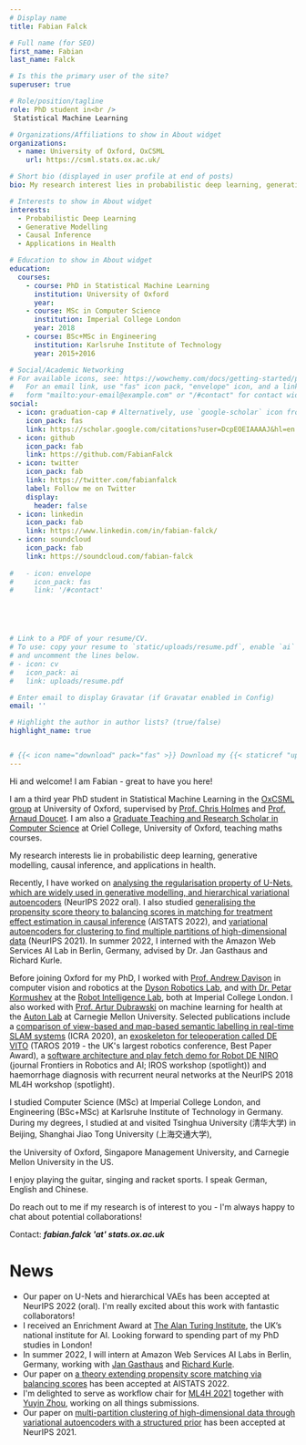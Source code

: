 ```yaml
---
# Display name
title: Fabian Falck

# Full name (for SEO)
first_name: Fabian
last_name: Falck

# Is this the primary user of the site?
superuser: true

# Role/position/tagline
role: PhD student in<br />
 Statistical Machine Learning

# Organizations/Affiliations to show in About widget
organizations:
  - name: University of Oxford, OxCSML
    url: https://csml.stats.ox.ac.uk/

# Short bio (displayed in user profile at end of posts)
bio: My research interest lies in probabilistic deep learning, generative modelling, causal inference, and applications in health. 

# Interests to show in About widget
interests:
  - Probabilistic Deep Learning
  - Generative Modelling
  - Causal Inference
  - Applications in Health

# Education to show in About widget
education:
  courses:
    - course: PhD in Statistical Machine Learning
      institution: University of Oxford
      year: 
    - course: MSc in Computer Science
      institution: Imperial College London
      year: 2018
    - course: BSc+MSc in Engineering
      institution: Karlsruhe Institute of Technology
      year: 2015+2016

# Social/Academic Networking
# For available icons, see: https://wowchemy.com/docs/getting-started/page-builder/#icons
#   For an email link, use "fas" icon pack, "envelope" icon, and a link in the
#   form "mailto:your-email@example.com" or "/#contact" for contact widget.
social:
  - icon: graduation-cap # Alternatively, use `google-scholar` icon from `ai` icon pack
    icon_pack: fas
    link: https://scholar.google.com/citations?user=DcpEOEIAAAAJ&hl=en
  - icon: github
    icon_pack: fab
    link: https://github.com/FabianFalck
  - icon: twitter
    icon_pack: fab
    link: https://twitter.com/fabianfalck
    label: Follow me on Twitter
    display:
      header: false
  - icon: linkedin
    icon_pack: fab
    link: https://www.linkedin.com/in/fabian-falck/
  - icon: soundcloud
    icon_pack: fab
    link: https://soundcloud.com/fabian-falck
    
#   - icon: envelope
#     icon_pack: fas
#     link: '/#contact'





# Link to a PDF of your resume/CV.
# To use: copy your resume to `static/uploads/resume.pdf`, enable `ai` icons in `params.yaml`,
# and uncomment the lines below.
# - icon: cv
#   icon_pack: ai
#   link: uploads/resume.pdf

# Enter email to display Gravatar (if Gravatar enabled in Config)
email: ''

# Highlight the author in author lists? (true/false)
highlight_name: true


# {{< icon name="download" pack="fas" >}} Download my {{< staticref "uploads/demo_resume.pdf" "newtab" >}}resumé{{< /staticref >}}.
---
```


Hi and welcome! I am Fabian - great to have you here!

I am a third year PhD student in Statistical Machine Learning in the [OxCSML group](https://csml.stats.ox.ac.uk/) at University of Oxford, supervised by [Prof. Chris Holmes](https://www.stats.ox.ac.uk/~cholmes/) and [Prof. Arnaud Doucet](https://www.stats.ox.ac.uk/~doucet/). 
I am also a [Graduate Teaching and Research Scholar in Computer Science](https://www.oriel.ox.ac.uk/people/fabian-falck/) at Oriel College, University of Oxford, teaching maths courses. 

My research interests lie in probabilistic deep learning, generative modelling, causal inference, and applications in health. 

Recently, I have worked on [analysing the regularisation property of U-Nets, which are widely used in generative modelling, and hierarchical variational autoencoders](https://openreview.net/forum?id=PQFr7FbGbO) (NeurIPS 2022 oral). 
I also studied [generalising the propensity score theory to balancing scores in matching for treatment effect estimation in causal inference](https://proceedings.mlr.press/v151/clivio22a/clivio22a.pdf) (AISTATS 2022), 
and [variational autoencoders for clustering to find multiple partitions of high-dimensional data](https://proceedings.neurips.cc/paper/2021/file/48cb136b65a69e8c2aa22913a0d91b2f-Paper.pdf) (NeurIPS 2021).
In summer 2022, I interned with the Amazon Web Services AI Lab in Berlin, Germany, advised by Dr. Jan Gasthaus and Richard Kurle.   

Before joining Oxford for my PhD, I worked with [Prof. Andrew Davison](https://www.doc.ic.ac.uk/~ajd/) in computer vision and robotics at the [Dyson Robotics Lab](https://www.imperial.ac.uk/dyson-robotics-lab/), and [with Dr. Petar Kormushev](https://www.imperial.ac.uk/people/p.kormushev) at the [Robot Intelligence Lab](https://www.imperial.ac.uk/robot-intelligence/), both at Imperial College London. 
I also worked with [Prof. Artur Dubrawski](https://www.ri.cmu.edu/ri-faculty/artur-w-dubrawski/) on machine learning for health at the [Auton Lab](https://autonlab.org/) at Carnegie Mellon University. Selected publications include
a [comparison of view-based and map-based semantic labelling in real-time SLAM systems](https://arxiv.org/abs/2002.10342) (ICRA 2020),
an [exoskeleton for teleoperation called DE VITO](https://link.springer.com/book/10.1007/978-3-030-23807-0) (TAROS 2019 - the UK's largest robotics conference, Best Paper Award), 
a [software architecture and play fetch demo for Robot DE NIRO](https://www.frontiersin.org/articles/10.3389/frobt.2020.00066/full?&utm_source=Email_to_authors_&utm_medium=Email&utm_content=T1_11.5e1_author&utm_campaign=Email_publication&field&journalName=Frontiers_in_Robotics_and_AI&id=466867)  (journal Frontiers in Robotics and AI; IROS workshop (spotlight)) 
and haemorrhage diagnosis with recurrent neural networks at the NeurIPS 2018 ML4H workshop (spotlight).

I studied Computer Science (MSc) at Imperial College London, 
and Engineering (BSc+MSc) at Karlsruhe Institute of Technology in Germany. 
During my degrees, I studied at and visited Tsinghua University (清华大学) in Beijing, Shanghai Jiao Tong University (上海交通大学),
 
the University of Oxford, Singapore Management University, and Carnegie Mellon University in the US.

I enjoy playing the guitar, singing and racket sports.
I speak German, English and Chinese. 

Do reach out to me if my research is of interest to you - I'm always happy to chat about potential collaborations!

Contact: ***fabian.falck 'at' stats.ox.ac.uk***

# News

* Our paper on U-Nets and hierarchical VAEs has been accepted at NeurIPS 2022 (oral). I'm really excited about this work with fantastic collaborators! 
* I received an Enrichment Award at [The Alan Turing Institute](https://www.turing.ac.uk/), the UK’s national institute for AI. Looking forward to spending part of my PhD studies in London! 
* In summer 2022, I will intern at Amazon Web Services AI Labs in Berlin, Germany, working with [Jan Gasthaus](https://www.amazon.science/author/jan-gasthaus) and [Richard Kurle](https://www.amazon.science/author/richard-kurle). 
* Our paper on [a theory extending propensity score matching via balancing scores](https://proceedings.mlr.press/v151/clivio22a/clivio22a.pdf) has been accepted at AISTATS 2022.
* I'm delighted to serve as workflow chair for [ML4H 2021](https://ml4health.github.io/2021/) together with [Yuyin Zhou](https://yuyinzhou.github.io/), working on all things submissions.  
* Our paper on [multi-partition clustering of high-dimensional data through variational autoencoders with a structured prior](https://proceedings.neurips.cc/paper/2021/file/48cb136b65a69e8c2aa22913a0d91b2f-Paper.pdf) has been accepted at NeurIPS 2021.




